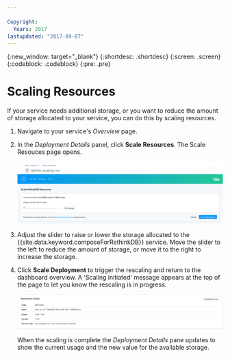 ```yaml
---

Copyright:
  Years: 2017
lastupdated: "2017-09-07"
---
```


{:new_window: target="_blank"}
{:shortdesc: .shortdesc}
{:screen: .screen}
{:codeblock: .codeblock}
{:pre: .pre}

# Scaling Resources

If your service needs additional storage, or you want to reduce the amount of storage allocated to your service, you can do this by scaling resources.

1. Navigate to your service's _Overview_ page.
2. In the _Deployment Details_ panel, click **Scale Resources**. The Scale Resouces page opens.

    ![The Scale Resources page](./images/scaling-resources.png "The Scale Resources page")

3. Adjust the slider to raise or lower the storage allocated to the {{site.data.keyword.composeForRethinkDB}} service. Move the slider to the left to reduce the amount of storage, or move it to the right to increase the storage.
4. Click **Scale Deployment** to trigger the rescaling and return to the dashboard overview. A 'Scaling initiated' message appears at the top of the page to let you know the rescaling is in progress.

    ![Rescaling message](./images/jobs-scaling.png "The Deployment Details pane, showing one running job: scaling database to 2 units")

    When the scaling is complete the _Deployment Details_ pane updates to show the current usage and the new value for the available storage.